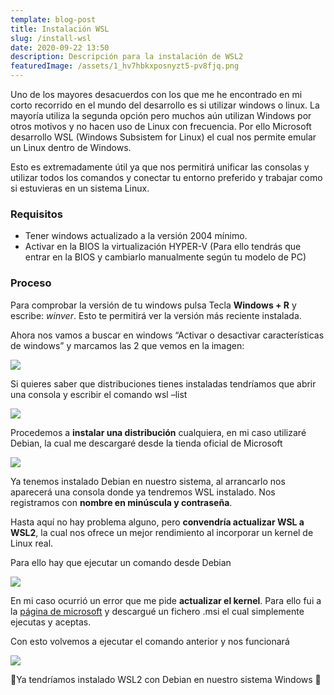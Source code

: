 ```yaml
---
template: blog-post
title: Instalación WSL
slug: /install-wsl
date: 2020-09-22 13:50
description: Descripción para la instalación de WSL2
featuredImage: /assets/1_hv7hbkxposnyzt5-pv8fjq.png
---
```

Uno de los mayores desacuerdos con los que me he encontrado en mi corto recorrido en el mundo del desarrollo es si utilizar windows o linux. La mayoría utiliza la segunda opción pero muchos aún utilizan Windows por otros motivos y no hacen uso de Linux con frecuencia. Por ello Microsoft desarrollo WSL (Windows Subsistem for Linux) el cual nos permite emular un Linux dentro de Windows.

Esto es extremadamente útil ya que nos permitirá unificar las consolas y utilizar todos los comandos y conectar tu entorno preferido y trabajar como si estuvieras en un sistema Linux.

### **Requisitos**

* Tener windows actualizado a la versión 2004 mínimo.
* Activar en la BIOS la virtualización HYPER-V (Para ello tendrás que entrar en la BIOS y cambiarlo manualmente según tu modelo de PC)

### **Proceso**

Para comprobar la versión de tu windows pulsa Tecla **Windows + R** y escribe: *winver*. Esto te permitirá ver la versión más reciente instalada.

Ahora nos vamos a buscar en windows “Activar o desactivar características de windows” y marcamos las 2 que vemos en la imagen:

![](https://airanschez.files.wordpress.com/2020/09/1.png?w=690)

Si quieres saber que distribuciones tienes instaladas tendríamos que abrir una consola y escribir el comando wsl –list

![](https://airanschez.files.wordpress.com/2020/09/3.png?w=792)

Procedemos a **instalar una distribución** cualquiera, en mi caso utilizaré Debian, la cual me descargaré desde la tienda oficial de Microsoft

![](https://airanschez.files.wordpress.com/2020/09/4.png?w=1024)

Ya tenemos instalado Debian en nuestro sistema, al arrancarlo nos aparecerá una consola donde ya tendremos WSL instalado. Nos registramos con **nombre en minúscula y contraseña**.

Hasta aquí no hay problema alguno, pero **convendría actualizar WSL a WSL2**, la cual nos ofrece un mejor rendimiento al incorporar un kernel de Linux real.

Para ello hay que ejecutar un comando desde Debian

![](https://airanschez.files.wordpress.com/2020/09/7.png?w=1024)

En mi caso ocurrió un error que me pide **actualizar el kernel**. Para ello fui a la [página de microsoft](https://docs.microsoft.com/en-us/windows/wsl/install-win10#step-4---download-the-linux-kernel-update-package) y descargué un fichero .msi el cual simplemente ejecutas y aceptas.

Con esto volvemos a ejecutar el comando anterior y nos funcionará

![](https://airanschez.files.wordpress.com/2020/09/8.png?w=990)

👏Ya tendríamos instalado WSL2 con Debian en nuestro sistema Windows 👏